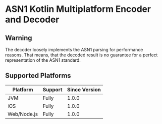 # ASN1 Kotlin Multiplatform Encoder and Decoder

## Warning

The decoder loosely implements the ASN1 parsing for performance reasons. That means, that the
decoded result is no guarantee for a perfect representation of the ASN1 standard.

## Supported Platforms

| Platform    | Support | Since Version |
|-------------|---------|---------------|
| JVM         | Fully   | 1.0.0         |
| iOS         | Fully   | 1.0.0         |
| Web/Node.js | Fully   | 1.0.0         |
